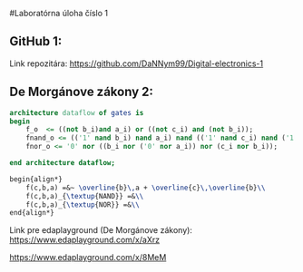 #Laboratórna úloha číslo 1

## GitHub 1:

Link repozitára: https://github.com/DaNNym99/Digital-electronics-1

## De Morgánove zákony 2:

```vhdl
architecture dataflow of gates is
begin
    f_o  <= ((not b_i)and a_i) or ((not c_i) and (not b_i));
    fnand_o <= (('1' nand b_i) nand a_i) nand (('1' nand c_i) nand ('1' nand b_i));
    fnor_o <= '0' nor ((b_i nor ('0' nor a_i)) nor (c_i nor b_i));

end architecture dataflow;
```
```LaTeX
begin{align*}
    f(c,b,a) =&~ \overline{b}\,a + \overline{c}\,\overline{b}\\
    f(c,b,a)_{\textup{NAND}} =&\\
    f(c,b,a)_{\textup{NOR}} =&\\
end{align*}
```

Link pre edaplayground (De Morgánove zákony): https://www.edaplayground.com/x/aXrz






https://www.edaplayground.com/x/8MeM

